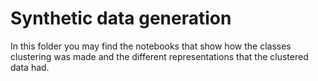 # Synthetic data generation

In this folder you may find the notebooks that show how the classes clustering was made and the different representations that the clustered data had.

